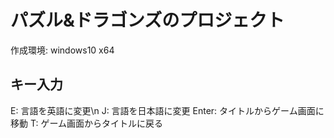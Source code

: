 # パズル&ドラゴンズのプロジェクト
作成環境: windows10 x64

## キー入力
E: 言語を英語に変更\n
J: 言語を日本語に変更
Enter: タイトルからゲーム画面に移動
T: ゲーム画面からタイトルに戻る
